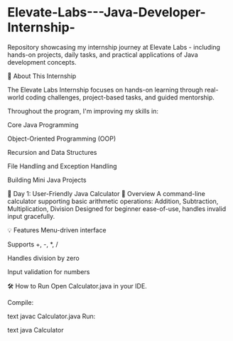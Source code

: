 # Elevate-Labs---Java-Developer-Internship-
Repository showcasing my internship journey at Elevate Labs - including hands-on projects, daily tasks, and practical applications of Java development concepts.

📘 About This Internship

The Elevate Labs Internship focuses on hands-on learning through real-world coding challenges, project-based tasks, and guided mentorship.

Throughout the program, I'm improving my skills in:

Core Java Programming

Object-Oriented Programming (OOP)

Recursion and Data Structures

File Handling and Exception Handling

Building Mini Java Projects

📅 Day 1: User-Friendly Java Calculator
🚀 Overview
A command-line calculator supporting basic arithmetic operations:
Addition, Subtraction, Multiplication, Division
Designed for beginner ease-of-use, handles invalid input gracefully.

💡 Features
Menu-driven interface

Supports +, -, *, /

Handles division by zero

Input validation for numbers

🛠 How to Run
Open Calculator.java in your IDE.

Compile:

text
javac Calculator.java
Run:

text
java Calculator
